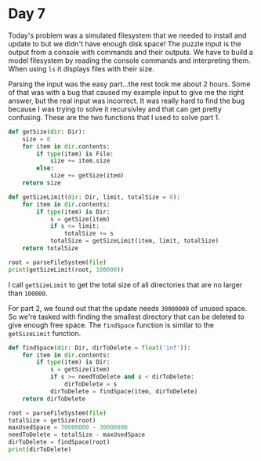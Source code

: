 # Day 7

Today's problem was a simulated filesystem that we needed to install and update to but we didn't have enough disk space! The puzzle input is the output from a console with commands and their outputs. We have to build a model filesystem by reading the console commands and interpreting them. When using `ls` it displays files with their size.

Parsing the input was the easy part...the rest took me about 2 hours. Some of that was with a bug that caused my example input to give me the right answer, but the real input was incorrect. It was really hard to find the bug because I was trying to solve it recursivley and that can get pretty confusing. These are the two functions that I used to solve part 1.
```python
def getSize(dir: Dir):
    size = 0
    for item in dir.contents:
        if type(item) is File:
            size += item.size
        else:
            size += getSize(item)
    return size

def getSizeLimit(dir: Dir, limit, totalSize = 0):
    for item in dir.contents:
        if type(item) is Dir:
            s = getSize(item)
            if s <= limit:
                totalSize += s
            totalSize = getSizeLimit(item, limit, totalSize)
    return totalSize

root = parseFileSystem(file)
print(getSizeLimit(root, 100000))
```
I call `getSizeLimit` to get the total size of all directories that are no larger than `100000`.

For part 2, we found out that the update needs `30000000` of unused space. So we're tasked with finding the smallest directory that can be deleted to give enough free space. The `findSpace` function is similar to the `getSizeLimit` function.
```python
def findSpace(dir: Dir, dirToDelete = float('inf')):
    for item in dir.contents:
        if type(item) is Dir:
            s = getSize(item)
            if s >= needToDelete and s < dirToDelete:
                dirToDelete = s
            dirToDelete = findSpace(item, dirToDelete)
    return dirToDelete

root = parseFileSystem(file)
totalSize = getSize(root)
maxUsedSpace = 70000000 - 30000000
needToDelete = totalSize - maxUsedSpace
dirToDelete = findSpace(root)
print(dirToDelete)
```
